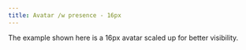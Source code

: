 ```yaml
---
title: Avatar /w presence - 16px
---
```


The example shown here is a 16px avatar scaled up for better visibility.
